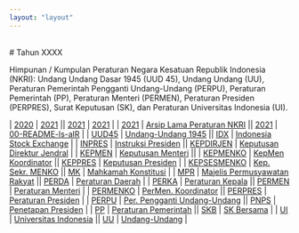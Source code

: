 ```yaml
---
layout: "layout"
---
```


<br>
# Tahun XXXX

Himpunan / Kumpulan Peraturan Negara Kesatuan Republik Indonesia (NKRI): Undang Undang Dasar 1945 (UUD 45), Undang Undang (UU), Peraturan Pemerintah Pengganti Undang-Undang (PERPU), Peraturan Pemerintah (PP), Peraturan Menteri (PERMEN), Peraturan Presiden (PERPRES), Surat Keputusan (SK), dan Peraturan Universitas Indonesia (UI).

| [2020](https://uuppri.github.io/2020/) | [2021](https://uuppri.github.io/2021/) || [2021](https://uuppri.github.io/2021/) | [2021](https://uuppri.github.io/2021/) |
| [2021](https://uuppri.github.io/2021/) | [Arsip Lama Peraturan NKRI](https://uu.vlsm.org/)  || [2021](https://uuppri.github.io/2021/) | [00-README-ls-alR](00-README-ls-alR.md) |
| [UUD45](45UUD/)             | [Undang-Undang 1945](45UUD/)     || [IDX](IDX/)                 | [Indonesia Stock Exchange](IDX/)          |
| [INPRES](INPRES/)           | [Instruksi Presiden](INPRES/)    || [KEPDIRJEN](KEPDIRJEN/)     | [Keputusan Direktur Jendral](KEPDIRJEN/)            |
| [KEPMEN](KEPMEN/)           | [Keputusan Menteri](KEPMEN/)     ||
| [KEPMENKO](KEPMENKO/)       | [KepMen Koordinator](KEPMENKO/)  || [KEPPRES](KEPPRES/)         | [Keputusan Presiden](KEPPRES/)            |
| [KEPSESMENKO](KEPSESMENKO/) | [Kep. Sekr. MENKO](KEPSESMENKO/) || [MK](MK/)                   | [Mahkamah Konstitusi](MK/) |
| [MPR](MPR/)             | [Majelis Permusyawatan Rakyat](MPR/) || [PERDA](PERDA/)             | [Peraturan Daerah](PERDA/) |
| [PERKA](PERKA/)             | [Peraturan Kepala](PERKA/)       || [PERMEN](PERMEN/)           | [Peraturan Menteri](PERMEN/) |
| [PERMENKO](PERMENKO/)       | [PerMen. Koordinator](PERMENKO/) || [PERPRES](PERPRES/)         | [Peraturan Presiden](PERPRES/)   |
| [PERPU](PERPU/)       | [Per. Pengganti Undang-Undang](PERPU/) || [PNPS](PNPS/)               | [Penetapan Presiden](PNPS/) |
| [PP](PP/)                   | [Peraturan Pemerintah](PP/)      || [SKB](SKB/)                 | [SK Bersama](SKB/) |
| [UI](UI/)                   | [Universitas Indonesia](UI/)     || [UU](UU/)                   | [Undang-Undang](UU/) |

